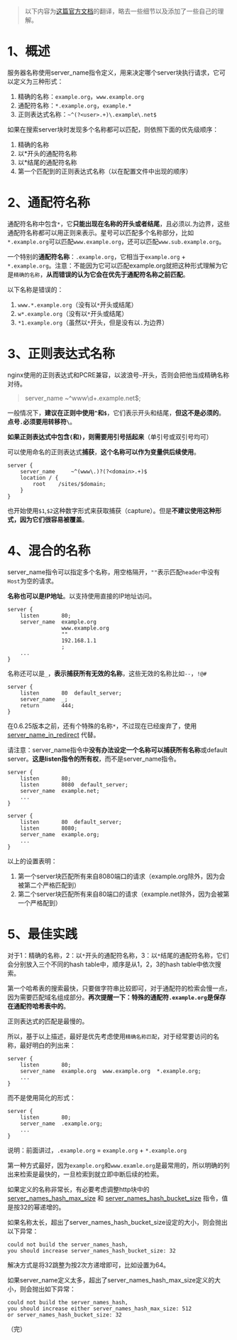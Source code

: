 > 以下内容为[这篇官方文档](http://nginx.org/en/docs/http/server_names.html)的翻译，略去一些细节以及添加了一些自己的理解。



# 1、概述

服务器名称使用server_name指令定义，用来决定哪个server块执行请求，它可以定义为三种形式：

1. 精确的名称：`example.org`，`www.example.org `
2. 通配符名称：`*.example.org`，`example.*`
3. 正则表达式名称：`~^(?<user>.+)\.example\.net$`

如果在搜索server块时发现多个名称都可以匹配，则依照下面的优先级顺序：

1. 精确的名称
2. 以*开头的通配符名称
3. 以*结尾的通配符名称
4. 第一个匹配到的正则表达式名称（以在配置文件中出现的顺序）



# 2、通配符名称

通配符名称中包含`*`，它**只能出现在名称的开头或者结尾**，且必须以.为边界，这些通配符名称都可以用正则来表示。星号可以匹配多个名称部分，比如`*.example.org`可以匹配`www.example.org`，还可以匹配`www.sub.example.org`。

一个特别的**通配符名称**：`.example.org`，它相当于`example.org` + `*.example.org`。注意：不能因为它可以匹配example.org就把这种形式理解为它是`精确的名称`，**从而错误的认为它会在优先于通配符名称之前匹配**。

以下名称是错误的：

1. `www.*.example.org`（没有以`*`开头或结尾）
2. `w*.example.org`（没有以`*`开头或结尾）
3. `*1.example.org`（虽然以`*`开头，但是没有以`.`为边界）



# 3、正则表达式名称

nginx使用的正则表达式和PCRE兼容，以波浪号`~`开头，否则会把他当成精确名称对待。

> server_name ~^www\d+\.example\.net$;

一般情况下，**建议在正则中使用`^`和`$`**，它们表示开头和结尾，**但这不是必须的**。**点号`.`必须要用转移符`\`**。

**如果正则表达式中包含`{`和`}`，则需要用引号括起来**（单引号或双引号均可）

可以使用命名的正则表达式**捕获**，**这个名称可以作为变量供后续使用**。

```nginx
server {
	server_name 	~^(www\.)?(?<domain>.+)$
	location / {
		root	/sites/$domain;
	}
}
```

也开始使用`$1`,`$2`这种数字形式来获取捕获（capture）。但是**不建议使用这种形式，因为它们很容易被覆盖**。



# 4、混合的名称

server_name指令可以指定多个名称，用空格隔开，`""`表示匹配`header`中没有`Host`为空的请求。

**名称也可以是IP地址**。以支持使用直接的IP地址访问。

```nginx
server {
    listen       80;
    server_name  example.org
                 www.example.org
                 ""
                 192.168.1.1
                 ;
    ...
}
```

名称还可以是`_`，**表示捕获所有无效的名称**，这些无效的名称比如`--`，`!@#`

```
server {
    listen       80  default_server;
    server_name  _;
    return       444;
}
```

在0.6.25版本之前，还有个特殊的名称`*`，不过现在已经废弃了，使用 [server_name_in_redirect](http://nginx.org/en/docs/http/ngx_http_core_module.html#server_name_in_redirect) 代替。

请注意：server_name指令中**没有办法设定一个名称可以捕获所有名称**或default server。**这是listen指令的所有权**，而不是server_name指令。

```nginx
server {
    listen       80;
    listen       8080  default_server;
    server_name  example.net;
    ...
}

server {
    listen       80  default_server;
    listen       8080;
    server_name  example.org;
    ...
}
```

以上的设置表明：

1. 第一个server块匹配所有来自8080端口的请求（example.org除外，因为会被第二个严格匹配到）
2. 第二个server块匹配所有来自80端口的请求（example.net除外，因为会被第一个严格配到）



# 5、最佳实践

对于1：精确的名称，2：以`*`开头的通配符名称，3：以`*`结尾的通配符名称，它们会分别放入三个不同的hash table中，顺序是从1，2，3的hash table中依次搜索。

第一个哈希表的搜索最快，只要做字符串比较即可，对于通配符的检索会慢一点，因为需要匹配域名组成部分。**再次提醒一下：特殊的通配符`.example.org`是保存在通配符哈希表中的**。

正则表达式的匹配是最慢的。

所以，基于以上描述，最好是优先考虑使用`精确名称匹配`，对于经常要访问的名称，最好明白的列出来：

```nginx
server {
    listen       80;
    server_name  example.org  www.example.org  *.example.org;
    ...
}
```

而不是使用简化的形式：

```nginx
server {
    listen       80;
    server_name  .example.org;
    ...
}
```

说明：前面讲过，`.example.org` =  `example.org` + `*.example.org`

第一种方式最好，因为`example.org`和`www.examle.org`是最常用的，所以明确的列出来检索是最快的，一旦检索到就立即中断后续的检索。

如果定义的名称非常长，有必要考虑调整http块中的 [server_names_hash_max_size](http://nginx.org/en/docs/http/ngx_http_core_module.html#server_names_hash_max_size) 和 [server_names_hash_bucket_size](http://nginx.org/en/docs/http/ngx_http_core_module.html#server_names_hash_bucket_size) 指令，值是按32的幂递增的。

如果名称太长，超出了server_names_hash_bucket_size设定的大小，则会抛出以下异常：

```shell
could not build the server_names_hash,
you should increase server_names_hash_bucket_size: 32
```

解决方式是将32跳整为按2次方递增即可，比如设置为64。

如果server_name定义太多，超出了server_names_hash_max_size定义的大小，则会抛出如下异常：

```shell
could not build the server_names_hash,
you should increase either server_names_hash_max_size: 512
or server_names_hash_bucket_size: 32
```



（完）